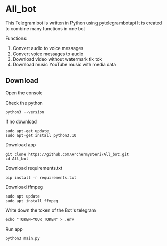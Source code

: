 # All_bot
This Telegram bot is written in Python using pytelegrambotapi It is created to combine many functions in one bot

Functions:
1. Convert audio to voice messages
2. Convert voice messages to audio
3. Download video without watermark tik tok
4. Download music YouTube music with media data

## Download
Open the console 

Check the python 
```commandline
python3 --version
```
If no download
```commandline
sudo apt-get update
sudo apt-get install python3.10
```


Download app
```commandline
git clone https://github.com/Archermysteri/All_bot.git
cd All_bot
```
Download requirements.txt
```commandline
pip install -r requirements.txt
```
Download ffmpeg
```commandline
sudo apt update 
sudo apt install ffmpeg
```

Write down the token of the Bot's telegram
```commandline
echo "TOKEN=YOUR_TOKEN" > .env
```
Run app
```commandline
python3 main.py
```



